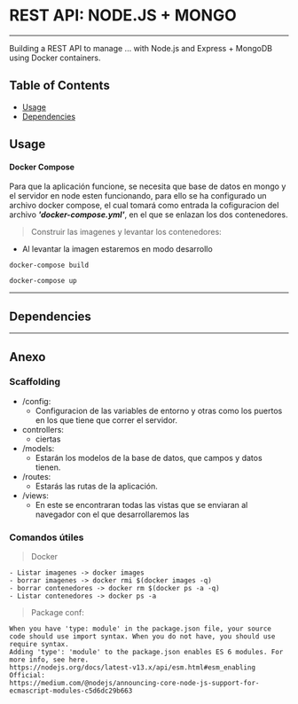 # REST API: NODE.JS + MONGO

---

Building a REST API to manage ... with Node.js and Express + MongoDB
using Docker containers.

## Table of Contents

- [Usage](#Usage)
- [Dependencies](#Dependecies)

## Usage

#### Docker Compose

Para que la aplicación funcione, se necesita que base de datos en mongo y el servidor en node esten funcionando, para ello se ha configurado un archivo docker compose, el cual tomará como entrada la cofiguracion del archivo **_'docker-compose.yml'_**, en el que se enlazan los dos contenedores.

> Construir las imagenes y levantar los contenedores:

- Al levantar la imagen estaremos en modo desarrollo

```compose
docker-compose build

docker-compose up
```

---

## Dependencies

---

## Anexo

### Scaffolding

- /config:
  - Configuracion de las variables de entorno y otras como los puertos en los que tiene que correr el servidor.
- controllers:
  - ciertas
- /models:
  - Estarán los modelos de la base de datos, que campos y datos tienen.
- /routes:
  - Estarás las rutas de la aplicación.
- /views:
  - En este se encontraran todas las vistas que se enviaran al navegador con el que desarrollaremos las

### Comandos útiles

> Docker

```
- Listar imagenes -> docker images
- borrar imagenes -> docker rmi $(docker images -q)
- borrar contenedores -> docker rm $(docker ps -a -q)
- Listar contenedores -> docker ps -a
```

> Package conf:

```
When you have 'type: module' in the package.json file, your source code should use import syntax. When you do not have, you should use require syntax.
Adding 'type': 'module' to the package.json enables ES 6 modules. For more info, see here.
https://nodejs.org/docs/latest-v13.x/api/esm.html#esm_enabling
Official:
https://medium.com/@nodejs/announcing-core-node-js-support-for-ecmascript-modules-c5d6dc29b663
```
